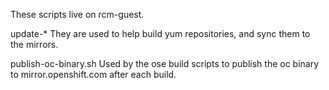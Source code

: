 These scripts live on rcm-guest.

update-*
They are used to help build yum repositories, and sync them to the mirrors.

publish-oc-binary.sh
Used by the ose build scripts to publish the oc binary to mirror.openshift.com
after each build.
